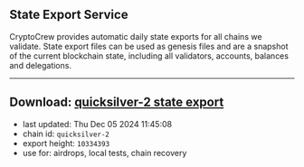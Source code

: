 ## State Export Service
CryptoCrew provides automatic daily state exports for all chains we validate. State export files can be used as genesis files and are a snapshot of the current blockchain state, including all validators, accounts, balances and delegations.

---
**Download: [quicksilver-2 state export](https://dl-eu2.ccvalidators.com/SERVICE/quicksilver/quicksilver-2_export_10334393.json)**
---

- last updated: Thu Dec 05 2024 11:45:08
- chain id: `quicksilver-2`
- export height: `10334393`
- use for: airdrops, local tests, chain recovery
